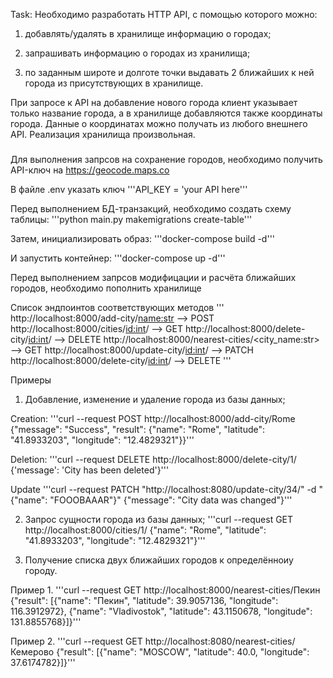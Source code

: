 Task:
Необходимо разработать HTTP API, с помощью которого можно:
1) добавлять/удалять в хранилище информацию о городах;

2) запрашивать информацию о городах из хранилища;

3) по заданным широте и долготе точки выдавать 2 ближайших к ней города из присутствующих в хранилище.

При запросе к API на добавление нового города клиент указывает только название города, а в хранилище добавляются также координаты города. Данные о координатах можно получать из любого внешнего API.
Реализация хранилища произвольная.
###

Для выполнения запрсов на сохранение
городов, необходимо получить API-ключ на https://geocode.maps.co

В файле .env указать ключ
'''API_KEY = 'your API here'''

Перед выполнением БД-транзакций, необходимо
создать схему таблицы:
'''python main.py makemigrations create-table'''

Затем, инициализировать образ:
'''docker-compose build -d'''

И запустить контейнер:
'''docker-compose up -d'''

Перед выполнением запрсов модифицации
и расчёта ближайших городов, необходимо
пополнить хранилище

Список эндпоинтов соответствующих методов
'''
http://localhost:8000/add-city/<name:str>  --> POST
http://localhost:8000/cities/<id:int>/  --> GET
http://localhost:8000/delete-city/<id:int>/  --> DELETE
http://localhost:8000/nearest-cities/<city_name:str>  --> GET
http://localhost:8000/update-city/<id:int>/  --> PATCH
http://localhost:8000/delete-city/<id:int>/  --> DELETE
'''

Примеры

1) Добавление, изменение и удаление города из базы данных;

Creation:
'''curl --request POST http://localhost:8000/add-city/Rome
{"message": "Success", "result": {"name": "Rome", "latitude": "41.8933203", "longitude": "12.4829321"}}'''

Deletion:
'''curl --request DELETE http://localhost:8000/delete-city/1/
{'message': 'City has been deleted'}'''

Update
'''curl --request PATCH  "http://localhost:8080/update-city/34/" -d "{\"name\": \"FOOOBAAAR\"}"
{"message": "City data was changed"}'''

2) Запрос сущности города из базы данных;
'''curl --request GET http://localhost:8000/cities/1/
{"name": "Rome", "latitude": "41.8933203", "longitude": "12.4829321"}'''


3) Получение списка двух ближайших городов к определённоиу городу.

Пример 1.
'''curl --request GET http://localhost:8000/nearest-cities/Пекин
{"result": [{"name": "Пекин", "latitude": 39.9057136, "longitude": 116.3912972}, {"name": "Vladivostok", "latitude": 43.1150678, "longitude": 131.8855768}]}'''

Пример 2.
'''curl --request GET http://localhost:8080/nearest-cities/Кемерово
{"result": [{"name": "MOSCOW", "latitude": 40.0, "longitude": 37.6174782}]}'''

